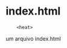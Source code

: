 # index.html
<DOCTYE html>
    <html lang = "pt-br">
        <heat>
        <meta charset="UTF-8">
        <title>um título</title>
            
        <heat>
         
    
um arquivo index.html
